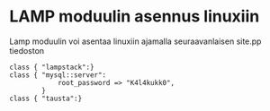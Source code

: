# LAMP moduulin asennus linuxiin

Lamp moduulin voi asentaa linuxiin ajamalla seuraavanlaisen site.pp tiedoston

```
class { "lampstack":}
class { "mysql::server":
            root_password => "K4l4kukk0",
        }
class { "tausta":}
```

